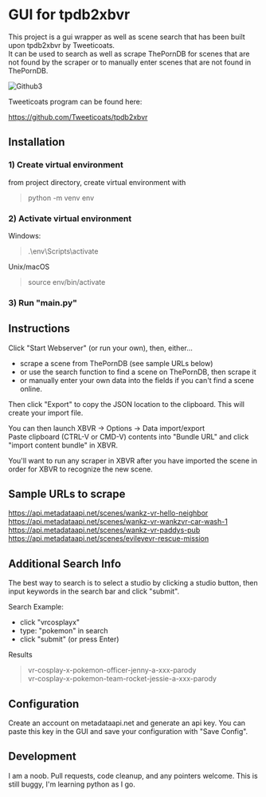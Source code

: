 # GUI for tpdb2xbvr
This project is a gui wrapper as well as scene search that has been built upon tpdb2xbvr by Tweeticoats.  
It can be used to search as well as scrape ThePornDB for scenes that are not found by the scraper or to manually enter scenes that are not found in ThePornDB.

![Github3](https://user-images.githubusercontent.com/92050698/138799895-7ccd2f91-03ed-4619-befd-f3b5a1eca47c.png)

Tweeticoats program can be found here:  

https://github.com/Tweeticoats/tpdb2xbvr

## Installation

### 1) Create virtual environment  
from project directory, create virtual environment with 

>python -m venv env
### 2) Activate virtual environment
Windows:
> .\env\Scripts\activate  
> 
Unix/macOS  
> source env/bin/activate

### 3) Run "main.py"

## Instructions
Click "Start Webserver" (or run your own), then, either...  

* scrape a scene from ThePornDB (see sample URLs below)  
* or use the search function to find a scene on ThePornDB, then scrape it  
* or manually enter your own data into the fields if you can't find a scene online.

Then click "Export" to copy the JSON location to the clipboard.  This will create your import file.

You can then launch XBVR -> Options -> Data import/export  
Paste clipboard (CTRL-V or CMD-V) contents into "Bundle URL" and click "import content bundle" in XBVR.

You'll want to run any scraper in XBVR after you have imported the scene in order for XBVR to recognize the new scene.


## Sample URLs to scrape
https://api.metadataapi.net/scenes/wankz-vr-hello-neighbor  
https://api.metadataapi.net/scenes/wankz-vr-wankzvr-car-wash-1  
https://api.metadataapi.net/scenes/wankz-vr-paddys-pub    
https://api.metadataapi.net/scenes/evileyevr-rescue-mission  

## Additional Search Info
The best way to search is to select a studio by clicking a studio button, then input keywords in the search bar and click "submit".

Search Example:  
* click "vrcosplayx"  
* type: "pokemon" in search 
* click "submit" (or press Enter)  

Results
> vr-cosplay-x-pokemon-officer-jenny-a-xxx-parody  
> vr-cosplay-x-pokemon-team-rocket-jessie-a-xxx-parody
> 

## Configuration
Create an account on metadataapi.net and generate an api key.
You can paste this key in the GUI and save your configuration with "Save Config".

## Development  
I am a noob.  Pull requests, code cleanup, and any pointers welcome.  This is still buggy, I'm learning python as I go.


